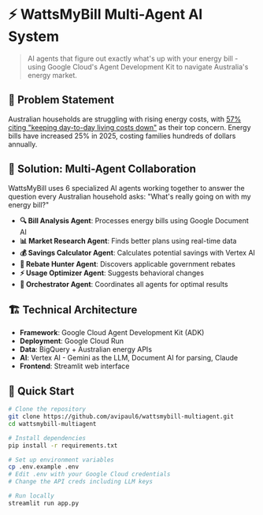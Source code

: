 # ⚡ WattsMyBill Multi-Agent AI System

> AI agents that figure out exactly what's up with your energy bill - using Google Cloud's Agent Development Kit to navigate Australia's energy market.

## 🎯 Problem Statement
Australian households are struggling with rising energy costs, with [57% citing "keeping day-to-day living costs down"](https://www.roymorgan.com/findings/9797-most-important-issues-facing-australia-january-2025) as their top concern. Energy bills have increased 25% in 2025, costing families hundreds of dollars annually. 

## 🤖 Solution: Multi-Agent Collaboration
WattsMyBill uses 6 specialized AI agents working together to answer the question every Australian household asks: "What's really going on with my energy bill?"

- **🔍 Bill Analysis Agent**: Processes energy bills using Google Document AI
- **📊 Market Research Agent**: Finds better plans using real-time data
- **💰 Savings Calculator Agent**: Calculates potential savings with Vertex AI
- **🎯 Rebate Hunter Agent**: Discovers applicable government rebates
- **⚡ Usage Optimizer Agent**: Suggests behavioral changes
- **🎯 Orchestrator Agent**: Coordinates all agents for optimal results

## 🏗️ Technical Architecture
- **Framework**: Google Cloud Agent Development Kit (ADK)
- **Deployment**: Google Cloud Run
- **Data**: BigQuery + Australian energy APIs
- **AI**: Vertex AI - Gemini as the LLM, Document AI for parsing, Claude 
- **Frontend**: Streamlit web interface

## 🚀 Quick Start
```bash
# Clone the repository
git clone https://github.com/avipaul6/wattsmybill-multiagent.git
cd wattsmybill-multiagent

# Install dependencies
pip install -r requirements.txt

# Set up environment variables
cp .env.example .env
# Edit .env with your Google Cloud credentials
# Change the API creds including LLM keys 

# Run locally
streamlit run app.py